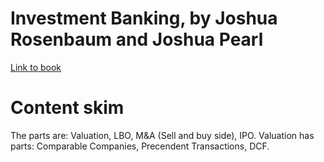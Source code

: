 # Investment Banking, by Joshua Rosenbaum and Joshua Pearl

[Link to book](https://learning.oreilly.com/library/view/investment-banking-includes/9781119706182/)

# Content skim
The parts are: Valuation, LBO, M&A (Sell and buy side), IPO. Valuation has parts: Comparable Companies, Precendent Transactions, DCF.

